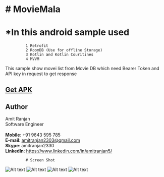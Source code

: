 # # MovieMala
  # *In this android sample used
             1 Retrofit
             2 RoomDB (Use for offline Storage)
             3 Kotlin and Kotlin Couritines
             4 MVVM
   This sample show movei list from Movie DB which need Bearer Token and API key in request to get response
  ## [Get APK](https://github.com/amitranjan2303/MovieMala/blob/master/app-movie-mala.apk)

  
  ## Author
  
  Amit Ranjan  
  Software Engineer  
  <br>
  **Mobile**: +91 9643 595 785  
  **E-mail**: amitranjan2303@gmail.com  
  **Skype**: amitranjan2330  
  **LinkedIn**: https://www.linkedin.com/in/amitranjan5/

             # Screen Shot
  ![Alt text](https://github.com/amitranjan2303/MovieMala/blob/master/device-2020-07-21-234230.png "Home Page")
  ![Alt text](https://github.com/amitranjan2303/MovieMala/blob/master/device-2020-07-22-001246.png "Home Page With Favourate")
  ![Alt text](https://github.com/amitranjan2303/MovieMala/blob/master/device-2020-07-22-001100.png "Movie Details")
  ![Alt text](https://github.com/amitranjan2303/MovieMala/blob/master/device-2020-07-22-001159.png "Movie Details With Favourate")
